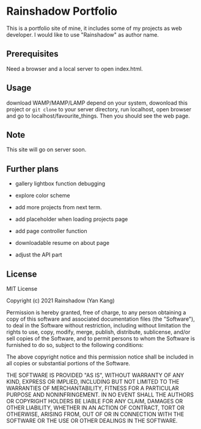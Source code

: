 # Rainshadow Portfolio
This is a portfolio site of mine, it includes some of my projects as web developer. I would like to use "Rainshadow" as author name.

## Prerequisites
Need a browser and a local server to open index.html.

## Usage
download WAMP/MAMP/LAMP depend on your system, dowonload this project or `git clone` to your server directory, run localhost, open browser and go to localhost/favourite_things. Then you should see the web page.

## Note
This site will go on server soon.

## Further plans
* gallery lightbox function debugging

* explore color scheme

* add more projects from next term.

* add placeholder when loading projects page

* add page controller function

* downloadable resume on about page

* adjust the API part

## License
MIT License

Copyright (c) 2021 Rainshadow (Yan Kang)

Permission is hereby granted, free of charge, to any person obtaining a copy
of this software and associated documentation files (the "Software"), to deal
in the Software without restriction, including without limitation the rights
to use, copy, modify, merge, publish, distribute, sublicense, and/or sell
copies of the Software, and to permit persons to whom the Software is
furnished to do so, subject to the following conditions:

The above copyright notice and this permission notice shall be included in all
copies or substantial portions of the Software.

THE SOFTWARE IS PROVIDED "AS IS", WITHOUT WARRANTY OF ANY KIND, EXPRESS OR
IMPLIED, INCLUDING BUT NOT LIMITED TO THE WARRANTIES OF MERCHANTABILITY,
FITNESS FOR A PARTICULAR PURPOSE AND NONINFRINGEMENT. IN NO EVENT SHALL THE
AUTHORS OR COPYRIGHT HOLDERS BE LIABLE FOR ANY CLAIM, DAMAGES OR OTHER
LIABILITY, WHETHER IN AN ACTION OF CONTRACT, TORT OR OTHERWISE, ARISING FROM,
OUT OF OR IN CONNECTION WITH THE SOFTWARE OR THE USE OR OTHER DEALINGS IN THE
SOFTWARE.


